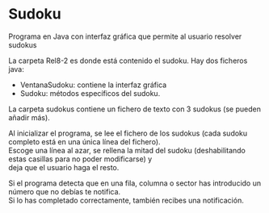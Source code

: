 # Sudoku
Programa en Java con interfaz gráfica que permite al usuario resolver sudokus <br>

La carpeta Rel8-2 es donde está contenido el sudoku. Hay dos ficheros java: <br>
- VentanaSudoku: contiene la interfaz gráfica <br>
- Sudoku: métodos específicos del sudoku. <br>

La carpeta sudokus contiene un fichero de texto con 3 sudokus (se pueden añadir más). <br>

Al inicializar el programa, se lee el fichero de los sudokus (cada sudoku completo está en una única línea del fichero). <br>
Escoge una línea al azar, se rellena la mitad del sudoku (deshabilitando estas casillas para no poder modificarse) y <br>
deja que el usuario haga el resto. <br>

Si el programa detecta que en una fila, columna o sector has introducido un número que no debías te notifica. <br>
Si lo has completado correctamente, también recibes una notificación.
